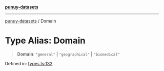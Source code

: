 [**punuy-datasets**](../README.md)

***

[punuy-datasets](../README.md) / Domain

# Type Alias: Domain

> **Domain**: `"general"` \| `"geographical"` \| `"biomedical"`

Defined in: [types.ts:132](https://github.com/andrefs/punuy-datasets/blob/591a8407246ef03682f112f110fef03ef9124e08/src/lib/types.ts#L132)
